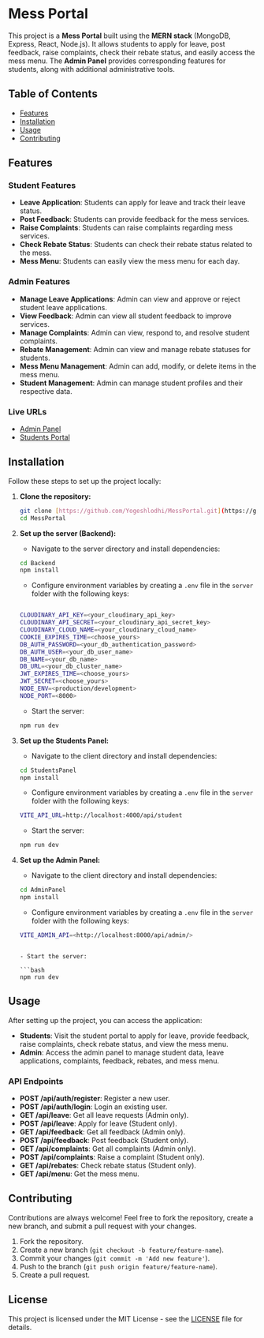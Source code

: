 # Mess Portal

This project is a **Mess Portal** built using the **MERN stack** (MongoDB, Express, React, Node.js). It allows students to apply for leave, post feedback, raise complaints, check their rebate status, and easily access the mess menu. The **Admin Panel** provides corresponding features for students, along with additional administrative tools.

## Table of Contents

- [Features](#features)
- [Installation](#installation)
- [Usage](#usage)
- [Contributing](#contributing)

## Features

### Student Features
- **Leave Application**: Students can apply for leave and track their leave status.
- **Post Feedback**: Students can provide feedback for the mess services.
- **Raise Complaints**: Students can raise complaints regarding mess services.
- **Check Rebate Status**: Students can check their rebate status related to the mess.
- **Mess Menu**: Students can easily view the mess menu for each day.

### Admin Features
- **Manage Leave Applications**: Admin can view and approve or reject student leave applications.
- **View Feedback**: Admin can view all student feedback to improve services.
- **Manage Complaints**: Admin can view, respond to, and resolve student complaints.
- **Rebate Management**: Admin can view and manage rebate statuses for students.
- **Mess Menu Management**: Admin can add, modify, or delete items in the mess menu.
- **Student Management**: Admin can manage student profiles and their respective data.

### Live URLs
- [Admin Panel](https://adminpanel-zvp2.onrender.com/login) 
- [Students Portal](https://studentspanel.onrender.com/login)

## Installation

Follow these steps to set up the project locally:

1. **Clone the repository:**

    ```bash
    git clone [https://github.com/Yogeshlodhi/MessPortal.git](https://github.com/Yogeshlodhi/MessPortal.git)
    cd MessPortal
    ```

2. **Set up the server (Backend):**
    - Navigate to the server directory and install dependencies:

    ```bash
    cd Backend
    npm install
    ```

    - Configure environment variables by creating a `.env` file in the `server` folder with the following keys:

    ```bash

    CLOUDINARY_API_KEY=<your_cloudinary_api_key>
    CLOUDINARY_API_SECRET=<your_cloudinary_api_secret_key>
    CLOUDINARY_CLOUD_NAME=<your_cloudinary_cloud_name>
    COOKIE_EXPIRES_TIME=<choose_yours>
    DB_AUTH_PASSWORD=<your_db_authentication_password>
    DB_AUTH_USER=<your_db_user_name>
    DB_NAME=<your_db_name>
    DB_URL=<your_db_cluster_name>
    JWT_EXPIRES_TIME=<choose_yours>
    JWT_SECRET=<choose_yours>
    NODE_ENV=<production/development>
    NODE_PORT=<8000>
    ```

    - Start the server:

    ```bash
    npm run dev
    ```

3. **Set up the Students Panel:**
    - Navigate to the client directory and install dependencies:

    ```bash
    cd StudentsPanel
    npm install
    ```
    - Configure environment variables by creating a `.env` file in the `server` folder with the following keys:

    ```bash
    VITE_API_URL=http://localhost:4000/api/student
    ```

    - Start the server:

    ```bash
    npm run dev
    ```
4. **Set up the Admin Panel:**
    - Navigate to the client directory and install dependencies:

    ```bash
    cd AdminPanel
    npm install
    ```

    - Configure environment variables by creating a `.env` file in the `server` folder with the following keys:

    ```bash
    VITE_ADMIN_API=<http://localhost:8000/api/admin/>
    ```

    ```

    - Start the server:

    ```bash
    npm run dev
    ```
## Usage

After setting up the project, you can access the application:

- **Students**: Visit the student portal to apply for leave, provide feedback, raise complaints, check rebate status, and view the mess menu.
- **Admin**: Access the admin panel to manage student data, leave applications, complaints, feedback, rebates, and mess menu.

### API Endpoints

- **POST /api/auth/register**: Register a new user.
- **POST /api/auth/login**: Login an existing user.
- **GET /api/leave**: Get all leave requests (Admin only).
- **POST /api/leave**: Apply for leave (Student only).
- **GET /api/feedback**: Get all feedback (Admin only).
- **POST /api/feedback**: Post feedback (Student only).
- **GET /api/complaints**: Get all complaints (Admin only).
- **POST /api/complaints**: Raise a complaint (Student only).
- **GET /api/rebates**: Check rebate status (Student only).
- **GET /api/menu**: Get the mess menu.

## Contributing

Contributions are always welcome! Feel free to fork the repository, create a new branch, and submit a pull request with your changes.

1. Fork the repository.
2. Create a new branch (`git checkout -b feature/feature-name`).
3. Commit your changes (`git commit -m 'Add new feature'`).
4. Push to the branch (`git push origin feature/feature-name`).
5. Create a pull request.

## License

This project is licensed under the MIT License - see the [LICENSE](LICENSE) file for details.
